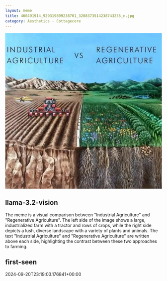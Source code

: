 ```yaml
---
layout: meme
title: 460491914_929319899238701_3208373514238743235_n.jpg
category: Aesthetics - Cottagecore
---
```


<div markdown="0"><a href="460491914_929319899238701_3208373514238743235_n.jpg"><img class="photo" src="460491914_929319899238701_3208373514238743235_n.jpg" /></a>

<h2>llama-3.2-vision</h2>
<p title="Llama-3.2-Vision-11B is a really good model that probably gets the visual details right but doesn't understand literary or media references, and often fails to accurately represent the physical arrangement of objects and the implied relationships between the objects.">The meme is a visual comparison between &quot;Industrial Agriculture&quot; and &quot;Regenerative Agriculture&quot;. The left side of the image shows a large, industrialized farm with a tractor and rows of crops, while the right side depicts a lush, diverse landscape with a variety of plants and animals. The text &quot;Industrial Agriculture&quot; and &quot;Regenerative Agriculture&quot; are written above each side, highlighting the contrast between these two approaches to farming.</p>

<h2>first-seen</h2>
<p title="Because Git doesn't preserve file modification times, this metadata file contains the file's modification time when it was added to the library.">2024-09-20T23:19:03.176841+00:00</p>

</div>

